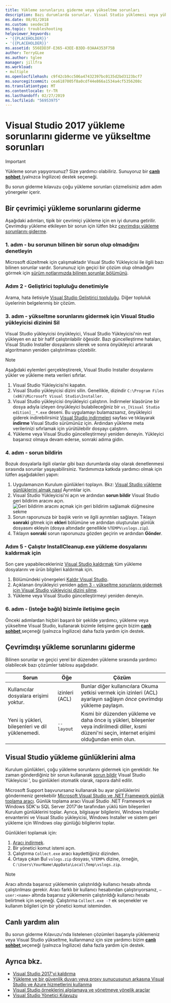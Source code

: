 ```yaml
---
title: Yükleme sorunlarını giderme veya yükseltme sorunları
description: Bazı durumlarda sorunlar. Visual Studio yüklemesi veya yükseltmesi başarısız olursa, bu sayfa yardımcı olabilir.
ms.date: 08/01/2018
ms.custom: seodec18
ms.topic: troubleshooting
helpviewer_keywords:
- '{{PLACEHOLDER}}'
- '{{PLACEHOLDER}}'
ms.assetid: 556EDD3F-E365-43EE-B3DD-03AA4353F75B
author: TerryGLee
ms.author: tglee
manager: jillfra
ms.workload:
- multiple
ms.openlocfilehash: c9f42cb9cc506a47432397bc0135d2bd3123bcf7
ms.sourcegitcommit: cea6187005f8a0cdf44e866a1534a4cf5356208c
ms.translationtype: MT
ms.contentlocale: tr-TR
ms.lasthandoff: 02/27/2019
ms.locfileid: "56953975"
---
```

# <a name="troubleshoot-visual-studio-2017-installation-and-upgrade-issues"></a>Visual Studio 2017 yükleme sorunlarını giderme ve yükseltme sorunları

> [!IMPORTANT]
> Yükleme sorun yaşıyorsunuz? Size yardımcı olabiliriz. Sunuyoruz bir [ **canlı sohbet** ](https://visualstudio.microsoft.com/vs/support/#talktous) (yalnızca İngilizce) destek seçeneği.

Bu sorun giderme kılavuzu çoğu yükleme sorunları çözmelisiniz adım adım yönergeler içerir.

## <a name="how-to-troubleshoot-an-online-installation"></a>Bir çevrimiçi yükleme sorunlarını giderme

Aşağıdaki adımları, tipik bir çevrimiçi yükleme için en iyi duruma getirilir. Çevrimdışı yükleme etkileyen bir sorun için lütfen bkz [çevrimdışı yükleme sorunlarını giderme](#how-to-troubleshoot-an-offline-installation).

### <a name="step-1---check-whether-this-problem-is-a-known-issue"></a>1. adım - bu sorunun bilinen bir sorun olup olmadığını denetleyin

Microsoft düzeltmek için çalışmaktadır Visual Studio Yükleyicisi ile ilgili bazı bilinen sorunlar vardır. Sorununuz için geçici bir çözüm olup olmadığını görmek için [sürüm notlarımızda bilinen sorunlar bölümünü](/visualstudio/releasenotes/vs2017-relnotes#-known-issues).

### <a name="step-2---check-with-the-developer-community"></a>Adım 2 - Geliştirici topluluğu denetimiyle

Arama, hata iletisiyle [Visual Studio Geliştirici topluluğu](https://developercommunity.visualstudio.com/spaces/8/index.html). Diğer topluluk üyelerinin belgelenmiş bir çözüm.

### <a name="step-3---delete-the-visual-studio-installer-directory-to-fix-upgrade-problems"></a>3. adım - yükseltme sorunlarını gidermek için Visual Studio yükleyicisi dizinini Sil

Visual Studio yükleyicisi önyükleyici, Visual Studio Yükleyicisi'nin rest yükleyen en az bir hafif çalıştırılabilir öğesidir. Bazı güncelleştirme hataları, Visual Studio Installer dosyalarını silerek ve sonra önyükleyici artırarak algoritmanın yeniden çalıştırılması çözebilir.

> [!NOTE]
> Aşağıdaki eylemleri gerçekleştirerek, Visual Studio Installer dosyalarını yükler ve yükleme meta verileri sıfırlar.

1. Visual Studio Yükleyicisi’ni kapatın.
2. Visual Studio yükleyicisi dizini silin. Genellikle, dizindir `C:\Program Files (x86)\Microsoft Visual Studio\Installer`.
3. Visual Studio yükleyicisi önyükleyici çalıştırın. İndirmeler klasörüne bir dosya adıyla izleyen önyükleyici bulabileceğiniz bir `vs_[Visual Studio edition]__*.exe` deseni. Bu uygulamayı bulamazsanız, önyükleyici giderek indirebilirsiniz [Visual Studio indirmeleri](https://visualstudio.microsoft.com/downloads/?utm_medium=microsoft&utm_source=docs.microsoft.com&utm_campaign=inline+link&utm_content=download+vs2017) sayfası ve tıklayarak **indirme** Visual Studio sürümünüz için. Ardından yükleme meta verilerinizi sıfırlamak için yürütülebilir dosyayı çalıştırın.
4. Yükleme veya Visual Studio güncelleştirmeyi yeniden deneyin. Yükleyici başarısız olmaya devam ederse, sonraki adıma gidin.

### <a name="step-4---report-a-problem"></a>4. adım - sorun bildirin

Bozuk dosyalarla ilgili olanlar gibi bazı durumlarda olay olarak denetlenmesi sırasında sorunlar yaşayabilirsiniz. Yardımımıza katkıda yardımcı olmak için lütfen aşağıdakileri yapın:

1. Uygulamanızın Kurulum günlükleri toplayın. Bkz: [Visual Studio yükleme günlüklerini almak nasıl](#how-to-get-visual-studio-installation-logs) Ayrıntılar için.
2. Visual Studio Yükleyicisi'ni açın ve ardından **sorun bildir** Visual Studio geri bildirim aracını açın.
![Geri bildirim aracını açmak için geri bildirim sağlamak düğmesine sekme](media/report-a-problem.png)
3. Sorun raporunuza bir başlık verin ve ilgili ayrıntıları sağlayın. Tıklayın **sonraki** gitmek için **ekleri** bölümüne ve ardından oluşturulan günlük dosyasını ekleyin (dosya altındadır genellikle `%TEMP%\vslogs.zip`).
4. Tıklayın **sonraki** sorun raporunuzu gözden geçirin ve ardından **Gönder**.

### <a name="step-5---run-installcleanupexe-to-remove-installation-files"></a>Adım 5 - Çalıştır InstallCleanup.exe yükleme dosyalarını kaldırmak için

Son çare yapabilecekleriniz [Visual Studio kaldırmak](remove-visual-studio.md) tüm yükleme dosyalarını ve ürün bilgileri kaldırmak için.

1. Bölümündeki yönergeleri [Kaldır Visual Studio](remove-visual-studio.md).
2. Açıklanan önyükleyici yeniden [adım 3 - yükseltme sorunlarını gidermek için Visual Studio yükleyicisi dizini silme](#step-3---delete-the-visual-studio-installer-directory-to-fix-upgrade-problems).
3. Yükleme veya Visual Studio güncelleştirmeyi yeniden deneyin.

### <a name="step-6---contact-us-optional"></a>6. adım - (isteğe bağlı) bizimle iletişime geçin

Önceki adımlardan hiçbiri başarılı bir şekilde yardımcı, yükleme veya yükseltme Visual Studio, kullanarak bizimle iletişime geçin bizim [ **canlı sohbet** ](https://visualstudio.microsoft.com/vs/support/#talktous) seçeneği (yalnızca İngilizce) daha fazla yardım için destek.

## <a name="how-to-troubleshoot-an-offline-installation"></a>Çevrimdışı yükleme sorunlarını giderme

Bilinen sorunlar ve geçici yerel bir düzenden yükleme sırasında yardımcı olabilecek bazı çözümler tablosu aşağıdadır.

| Sorun       | Öğe                   | Çözüm |
| ----------- | ---------------------- | -------- |
| Kullanıcılar dosyalara erişimi yoktur. | izinleri (ACL) | Bunlar diğer kullanıcılara Okuma yetkisi vermek için izinleri (ACL) ayarlayın sağlayın *önce* çevrimdışı yükleme paylaşın. |
| Yeni iş yükleri, bileşenleri ve dil yüklenemedi.  | `--layout`  | Kısmi bir düzenden yükleme ve daha önce iş yükleri, bileşenler veya indirilmedi diller, kısmi düzeni'ni seçin, internet erişimi olduğundan emin olun. |

## <a name="how-to-get-visual-studio-installation-logs"></a>Visual Studio yükleme günlüklerini alma

Kurulum günlükleri, çoğu yükleme sorunlarını gidermek için gereklidir. Ne zaman gönderdiğiniz bir sorun kullanarak [sorun bildir](../ide/how-to-report-a-problem-with-visual-studio.md) Visual Studio Yükleyicisi ', bu günlükleri otomatik olarak, rapora dahil edilir.

Microsoft Support başvurursanız kullanarak bu ayar günlüklerini göndermeniz gerekebilir [Microsoft Visual Studio ve .NET Framework günlük toplama aracı](https://aka.ms/vscollect). Günlük toplama aracı Visual Studio .NET Framework ve Windows SDK'sı SQL Server 2017'de tarafından yüklü tüm bileşenleri Kurulum günlüklerini toplar. Ayrıca, bilgisayar bilgilerini, Windows Installer envanterini ve Visual Studio yükleyicisi, Windows Installer ve sistem geri yükleme için Windows olay günlüğü bilgilerini toplar.

Günlükleri toplamak için:

1. [Aracı indirmek](https://aka.ms/vscollect).
2. Bir yönetici komut istemi açın.
3. Çalıştırma `Collect.exe` aracı kaydettiğiniz dizinden.
4. Ortaya çıkan Bul `vslogs.zip` dosyası, `%TEMP%` dizine, örneğin, `C:\Users\YourName\AppData\Local\Temp\vslogs.zip`.

> [!NOTE]
> Aracı altında başarısız yüklemenin çalıştırıldığı kullanıcı hesabı altında çalıştırılması gerekir. Aracı farklı bir kullanıcı hesabından çalıştırıyorsanız, `–user:<name>` altında başarısız yüklemenin çalıştırıldığı kullanıcı hesabı belirtmek için seçeneği. Çalıştırma `Collect.exe -?` ek seçenekler ve kullanım bilgileri için bir yönetici komut isteminden.

## <a name="get-live-help"></a>Canlı yardım alın

Bu sorun giderme Kılavuzu'nda listelenen çözümleri başarıyla yüklemeniz veya Visual Studio yükseltme, kullanmanız için size yardımcı bizim [ **canlı sohbet** ](https://visualstudio.microsoft.com/vs/support/#talktous) seçeneği (yalnızca İngilizce) daha fazla yardım için destek.

## <a name="see-also"></a>Ayrıca bkz.

* [Visual Studio 2017'yi kaldırma](remove-visual-studio.md)
* [Yükleme ve bir güvenlik duvarı veya proxy sunucusunun arkasına Visual Studio ve Azure hizmetlerini kullanma](install-and-use-visual-studio-behind-a-firewall-or-proxy-server.md)
* [Visual Studio örneklerini algılamaya ve yönetmeye yönelik araçlar](tools-for-managing-visual-studio-instances.md)
* [Visual Studio Yönetici Kılavuzu](visual-studio-administrator-guide.md)
